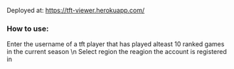 Deployed at: https://tft-viewer.herokuapp.com/

### How to use:

Enter the username of a tft player that has played alteast 10 ranked games in the current season \n
Select region the reagion the account is registered in
